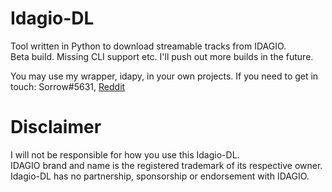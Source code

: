 # Idagio-DL
Tool written in Python to download streamable tracks from IDAGIO.    
Beta build. Missing CLI support etc. I'll push out more builds in the future.

You may use my wrapper, idapy, in your own projects. 
If you need to get in touch: Sorrow#5631, [Reddit](https://www.reddit.com/user/Sorrow446)

# Disclaimer
I will not be responsible for how you use this Idagio-DL.    
IDAGIO brand and name is the registered trademark of its respective owner.    
Idagio-DL has no partnership, sponsorship or endorsement with IDAGIO.    
